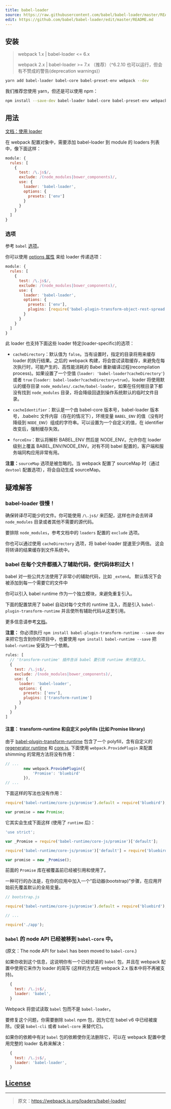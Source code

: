 ```yaml
---
title: babel-loader
source: https://raw.githubusercontent.com/babel/babel-loader/master/README.md
edit: https://github.com/babel/babel-loader/edit/master/README.md
---
```

## 安装

> webpack 1.x | babel-loader <= 6.x
>
> webpack 2.x | babel-loader >= 7.x （推荐）（^6.2.10 也可以运行，但会有不赞成的警告(deprecation warnings)）

```bash
yarn add babel-loader babel-core babel-preset-env webpack --dev
```

我们推荐您使用 yarn，但还是可以使用 npm：

```bash
npm install --save-dev babel-loader babel-core babel-preset-env webpack
```

## 用法

[文档：使用 loader](https://webpack.js.org/loaders/)

在 webpack 配置对象中，需要添加 babel-loader 到 module 的 loaders 列表中，像下面这样：

```javascript
module: {
  rules: [
    {
      test: /\.js$/,
      exclude: /(node_modules|bower_components)/,
      use: {
        loader: 'babel-loader',
        options: {
          presets: ['env']
        }
      }
    }
  ]
}
```

### 选项

参考 `babel` [选项](https://babeljs.io/docs/usage/api/#options)。


你可以使用 [options 属性](https://webpack.js.org/configuration/module/#rule-options-rule-query) 来给 loader 传递选项：

```javascript
module: {
  rules: [
    {
      test: /\.js$/,
      exclude: /(node_modules|bower_components)/,
      use: {
        loader: 'babel-loader',
        options: {
          presets: ['env'],
          plugins: [require('babel-plugin-transform-object-rest-spread')]
        }
      }
    }
  ]
}
```

此 loader 也支持下面这些 loader 特定(loader-specific)的选项：

* `cacheDirectory`：默认值为 `false`。当有设置时，指定的目录将用来缓存 loader 的执行结果。之后的 webpack 构建，将会尝试读取缓存，来避免在每次执行时，可能产生的、高性能消耗的 Babel 重新编译过程(recompilation process)。如果设置了一个空值 (`loader: 'babel-loader?cacheDirectory'`) 或者 `true` (`loader: babel-loader?cacheDirectory=true`)，loader 将使用默认的缓存目录 `node_modules/.cache/babel-loader`，如果在任何根目录下都没有找到 `node_modules` 目录，将会降级回退到操作系统默认的临时文件目录。

* `cacheIdentifier`：默认是一个由 babel-core 版本号，babel-loader 版本号，.babelrc 文件内容（存在的情况下），环境变量 `BABEL_ENV` 的值（没有时降级到 `NODE_ENV`）组成的字符串。可以设置为一个自定义的值，在 identifier 改变后，强制缓存失效。

* `forceEnv`：默认将解析 BABEL_ENV 然后是 NODE_ENV。允许你在 loader 级别上覆盖 BABEL_ENV/NODE_ENV。对有不同 babel 配置的，客户端和服务端同构应用非常有用。

__注意：__`sourceMap` 选项是被忽略的。当 webpack 配置了 sourceMap 时（通过 `devtool` 配置选项），将会自动生成 sourceMap。

## 疑难解答

### babel-loader 很慢！

确保转译尽可能少的文件。你可能使用 `/\.js$/` 来匹配，这样也许会去转译 `node_modules` 目录或者其他不需要的源代码。

要排除 `node_modules`，参考文档中的 `loaders` 配置的 `exclude` 选项。

你也可以通过使用 `cacheDirectory` 选项，将 babel-loader 提速至少两倍。
这会将转译的结果缓存到文件系统中。

### babel 在每个文件都插入了辅助代码，使代码体积过大！

babel 对一些公共方法使用了非常小的辅助代码，比如 `_extend`。
默认情况下会被添加到每一个需要它的文件中

你可以引入 babel runtime 作为一个独立模块，来避免重复引入。

下面的配置禁用了 babel 自动对每个文件的 runtime 注入，而是引入 `babel-plugin-transform-runtime` 并且使所有辅助代码从这里引用。

更多信息请参考[文档](http://babeljs.io/docs/plugins/transform-runtime/)。

**注意：** 你必须执行 `npm install babel-plugin-transform-runtime --save-dev` 来把它包含到你的项目中，也要使用 `npm install babel-runtime --save` 把 `babel-runtime` 安装为一个依赖。

```javascript
rules: [
  // 'transform-runtime' 插件告诉 babel 要引用 runtime 来代替注入。
  {
    test: /\.js$/,
    exclude: /(node_modules|bower_components)/,
    use: {
      loader: 'babel-loader',
      options: {
        presets: ['env'],
        plugins: ['transform-runtime']
      }
    }
  }
]
```

#### **注意：** transform-runtime 和自定义 polyfills (比如 Promise library)

由于 [babel-plugin-transform-runtime](https://github.com/babel/babel/tree/master/packages/babel-plugin-transform-runtime) 包含了一个 polyfill，含有自定义的 [regenerator runtime](https://github.com/facebook/regenerator/blob/master/packages/regenerator-runtime/runtime.js) 和 [core.js](https://github.com/zloirock/core-js), 下面使用 `webpack.ProvidePlugin` 来配置 shimming 的常用方法将没有作用：

```javascript
// ...
        new webpack.ProvidePlugin({
            'Promise': 'bluebird'
        }),
// ...
```

下面这样的写法也没有作用：

```javascript
require('babel-runtime/core-js/promise').default = require('bluebird');

var promise = new Promise;
```

它其实会生成下面这样 (使用了 `runtime` 后)：

```javascript
'use strict';

var _Promise = require('babel-runtime/core-js/promise')['default'];

require('babel-runtime/core-js/promise')['default'] = require('bluebird');

var promise = new _Promise();
```

前面的 `Promise` 库在被覆盖前已经被引用和使用了。

一种可行的办法是，在你的应用中加入一个“启动器(bootstrap)”步骤，在应用开始前先覆盖默认的全局变量。

```javascript
// bootstrap.js

require('babel-runtime/core-js/promise').default = require('bluebird');

// ...

require('./app');
```

### `babel` 的 node API 已经被移到 `babel-core` 中。

(原文：The node API for `babel` has been moved to `babel-core`.)

如果你收到这个信息，这说明你有一个已经安装的 `babel` 包，并且在 webpack 配置中使用它来作为 loader 的简写 (这样的方式在 webpack 2.x 版本中将不再被支持)。

```js
  {
    test: /\.js$/,
    loader: 'babel',
  }
```

Webpack 将尝试读取 `babel` 包而不是 `babel-loader`。

要修复这个问题，你需要删除 `babel` npm 包，因为它在 babel v6 中已经被废除。(安装 `babel-cli` 或者 `babel-core` 来替代它)。

如果你的依赖中有对 `babel` 包的依赖使你无法删除它，可以在 webpack 配置中使用完整的 loader 名称来解决：

```js
  {
    test: /\.js$/,
    loader: 'babel-loader',
  }
```

## [License](http://couto.mit-license.org/)

***

> 原文：https://webpack.js.org/loaders/babel-loader/